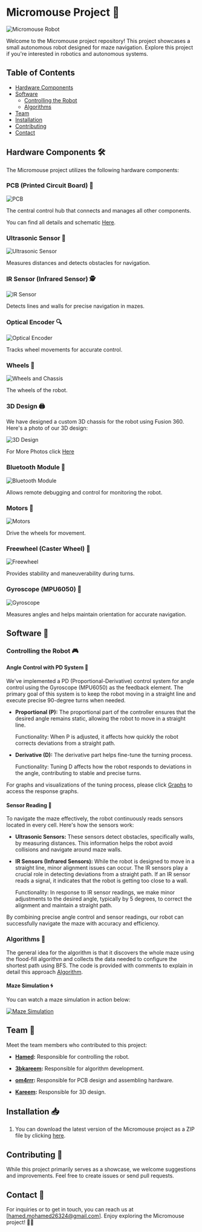 # Micromouse Project 🤖

![Micromouse Robot](media/Dina.jpg)

Welcome to the Micromouse project repository! This project showcases a small autonomous robot designed for maze navigation. Explore this project if you're interested in robotics and autonomous systems.

## Table of Contents
- [Hardware Components](#hardware-components-%EF%B8%8F)
- [Software](#software-)
  - [Controlling the Robot](#controlling-the-robot-)
  - [Algorithms](#algorithms-)
- [Team](#team-)
- [Installation](#installation-)
- [Contributing](#contributing-)
- [Contact](#contact-)

## Hardware Components 🛠️

The Micromouse project utilizes the following hardware components:

### PCB (Printed Circuit Board) 🧩
![PCB](media/pcb_image.jpg)

The central control hub that connects and manages all other components.

You can find all details and schematic [Here](https://oshwlab.com/om4rr/micromouse).

### Ultrasonic Sensor 🦇
![Ultrasonic Sensor](media/ultrasonic_image.jpg)

Measures distances and detects obstacles for navigation.

### IR Sensor (Infrared Sensor) 🕵️
![IR Sensor](media/ir_sensor_image.jpg)

Detects lines and walls for precise navigation in mazes.

### Optical Encoder 🔍
![Optical Encoder](media/encoder_image.jpg)

Tracks wheel movements for accurate control.

### Wheels 🚗
![Wheels and Chassis](media/wheels_image.jpg)

The wheels of the robot.

### 3D Design 🖨️

We have designed a custom 3D chassis for the robot using Fusion 360. Here's a photo of our 3D design:

![3D Design](media/3D_Design_image.jpg)

For More Photos click [Here](Design/images)

### Bluetooth Module 📶
![Bluetooth Module](media/bluetooth_image.jpg)

Allows remote debugging and control for monitoring the robot.

### Motors 🔄
![Motors](media/motors_image.jpg)

Drive the wheels for movement.

### Freewheel (Caster Wheel) 🎡
![Freewheel](media/freewheel_image.jpg)

Provides stability and maneuverability during turns.

### Gyroscope (MPU6050) 🧭
![Gyroscope](media/gyroscope_image.jpg)

Measures angles and helps maintain orientation for accurate navigation.

## Software 🧾

### Controlling the Robot 🎮

#### Angle Control with PD System 📐

We've implemented a PD (Proportional-Derivative) control system for angle control using the Gyroscope (MPU6050) as the feedback element. The primary goal of this system is to keep the robot moving in a straight line and execute precise 90-degree turns when needed.

- **Proportional (P):** The proportional part of the controller ensures that the desired angle remains static, allowing the robot to move in a straight line.

   Functionality: When P is adjusted, it affects how quickly the robot corrects deviations from a straight path.

- **Derivative (D):** The derivative part helps fine-tune the turning process.

   Functionality: Tuning D affects how the robot responds to deviations in the angle, contributing to stable and precise turns.

For graphs and visualizations of the tuning process, please click [Graphs](Testing/PID_CALC/Graphs) to access the response graphs.

#### Sensor Reading 📡

To navigate the maze effectively, the robot continuously reads sensors located in every cell. Here's how the sensors work:

- **Ultrasonic Sensors:** These sensors detect obstacles, specifically walls, by measuring distances. This information helps the robot avoid collisions and navigate around maze walls.

- **IR Sensors (Infrared Sensors):** While the robot is designed to move in a straight line, minor alignment issues can occur. The IR sensors play a crucial role in detecting deviations from a straight path. If an IR sensor reads a signal, it indicates that the robot is getting too close to a wall.

   Functionality: In response to IR sensor readings, we make minor adjustments to the desired angle, typically by 5 degrees, to correct the alignment and maintain a straight path.

By combining precise angle control and sensor readings, our robot can successfully navigate the maze with accuracy and efficiency.

### Algorithms 🧠

The general idea for the algorithm is that it discovers the whole maze using the flood-fill algorithm and collects the data needed to configure the shortest path using BFS.
The code is provided with comments to explain in detail this approach [Algorithm](Optimised_Algorithm/floodfill/floodfill.cpp).

#### Maze Simulation 🌀

You can watch a maze simulation in action below:

[![Maze Simulation](media/maze_simulation.gif)](https://github.com/hamed2634/MicroMouse-Robot/assets/52867472/5dad4e3b-37f2-4e1f-a091-5508377ebc72)

## Team 👥

Meet the team members who contributed to this project:

- **[Hamed](https://github.com/Hamed2634):** Responsible for controlling the robot.

- **[3bkareem](https://github.com/3bkareem):** Responsible for algorithm development.

- **[om4rrr](https://github.com/om4rrr):** Responsible for PCB design and assembling hardware.

- **[Kareem](https://github.com/UwUKareem):** Responsible for 3D design.

## Installation 📥

1. You can download the latest version of the Micromouse project as a ZIP file by clicking [here](link_to_zip_file.zip).

## Contributing 🤝

While this project primarily serves as a showcase, we welcome suggestions and improvements. Feel free to create issues or send pull requests.

## Contact 📧

For inquiries or to get in touch, you can reach us at [hamed.mohamed26324@gmail.com]. Enjoy exploring the Micromouse project! 🤖🚀
